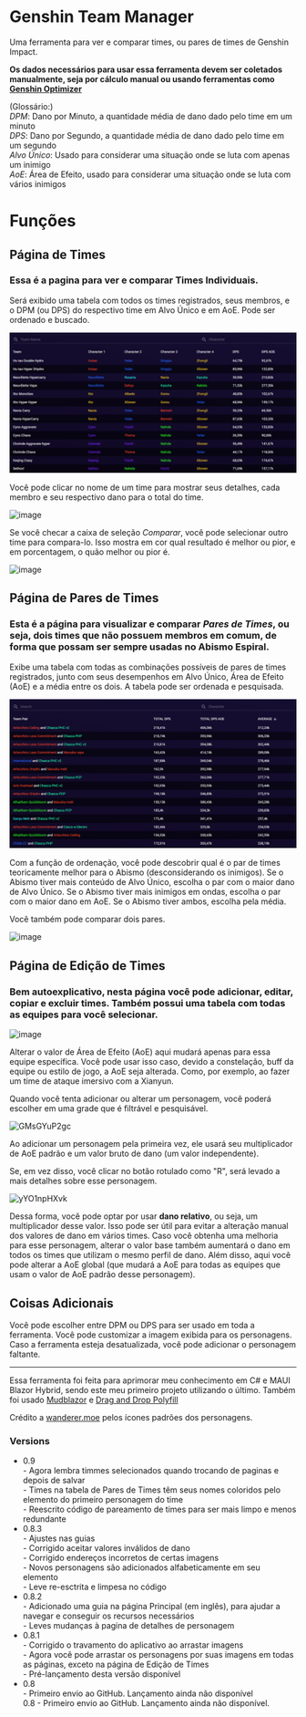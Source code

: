 # Genshin Team Manager

Uma ferramenta para ver e comparar times, ou pares de times de Genshin Impact.

**Os dados necessários para usar essa ferramenta devem ser coletados manualmente, seja por cálculo manual ou usando ferramentas como [Genshin Optimizer](https://frzyc.github.io/genshin-optimizer/)**

(Glossário:)<br>
*DPM*: Dano por Minuto, a quantidade média de dano dado pelo time em um minuto <br>
*DPS*: Dano por Segundo, a quantidade média de dano dado pelo time em um segundo <br>
*Alvo Único*: Usado para considerar uma situação onde se luta com apenas um inimigo <br>
*AoE*: Área de Efeito, usado para considerar uma situação onde se luta com vários inimigos <br>

# Funções

## Página de Times

### Essa é a pagina para ver e comparar **Times Individuais**.

Será exibido uma tabela com todos os times registrados, seus membros, e o DPM (ou DPS) do respectivo time em Alvo Único e em AoE. Pode ser ordenado e buscado.

![image](https://github.com/Maie-r/GenshinTeamManager/blob/master/Showcase/TeamTable.png?raw=true)

Você pode clicar no nome de um time para mostrar seus detalhes, cada membro e seu respectivo dano para o total do time.

![image](https://github.com/user-attachments/assets/e28f5bd7-2633-4433-8105-efbc4fe5e8a6)

Se você checar a caixa de seleção *Comparar*, você pode selecionar outro time para compara-lo. Isso mostra em cor qual resultado é melhor ou pior, e em porcentagem, o quão melhor ou pior é.

![image](https://github.com/user-attachments/assets/68c09b27-1539-4f62-8709-8da1d150952a)


## Página de Pares de Times

### Esta é a página para visualizar e comparar *Pares de Times*, ou seja, dois times que não possuem membros em comum, de forma que possam ser sempre usadas no Abismo Espiral.

Exibe uma tabela com todas as combinações possíveis de pares de times registrados, junto com seus desempenhos em Alvo Único, Área de Efeito (AoE) e a média entre os dois. A tabela pode ser ordenada e pesquisada.

![SeG9uOGxcV](https://github.com/Maie-r/GenshinTeamManager/blob/master/Showcase/TeamPairTable.png?raw=true)

Com a função de ordenação, você pode descobrir qual é o par de times teoricamente melhor para o Abismo (desconsiderando os inimigos). Se o Abismo tiver mais conteúdo de Alvo Único, escolha o par com o maior dano de Alvo Único. Se o Abismo tiver mais inimigos em ondas, escolha o par com o maior dano em AoE. Se o Abismo tiver ambos, escolha pela média.

Você também pode comparar dois pares.

![image](https://github.com/user-attachments/assets/f147a870-7f7e-4baa-b05b-612b21e5f830)

## Página de Edição de Times

### Bem autoexplicativo, nesta página você pode adicionar, editar, copiar e excluir times. Também possui uma tabela com todas as equipes para você selecionar.

![image](https://github.com/user-attachments/assets/3b448690-96a5-42b8-837a-a23715cc78ed)

Alterar o valor de Área de Efeito (AoE) aqui mudará apenas para essa equipe específica. Você pode usar isso caso, devido a constelação, buff da equipe ou estilo de jogo, a AoE seja alterada. Como, por exemplo, ao fazer um time de ataque imersivo com a Xianyun.

Quando você tenta adicionar ou alterar um personagem, você poderá escolher em uma grade que é filtrável e pesquisável.

![GMsGYuP2gc](https://github.com/user-attachments/assets/928b8554-242d-4061-a8fa-8fb0071b8475)

Ao adicionar um personagem pela primeira vez, ele usará seu multiplicador de AoE padrão e um valor bruto de dano (um valor independente).

Se, em vez disso, você clicar no botão rotulado como "R", será levado a mais detalhes sobre esse personagem.

![yYO1npHXvk](https://github.com/user-attachments/assets/9b768597-1f5b-409d-8c09-7163c3f011fc)

Dessa forma, você pode optar por usar **dano relativo**, ou seja, um multiplicador desse valor. Isso pode ser útil para evitar a alteração manual dos valores de dano em vários times. Caso você obtenha uma melhoria para esse personagem, alterar o valor base também aumentará o dano em todos os times que utilizam o mesmo perfil de dano.
Além disso, aqui você pode alterar a AoE global (que mudará a AoE para todas as equipes que usam o valor de AoE padrão desse personagem).

## Coisas Adicionais

Você pode escolher entre DPM ou DPS para ser usado em toda a ferramenta.
Você pode customizar a imagem exibida para os personagens.
Caso a ferramenta esteja desatualizada, você pode adicionar o personagem faltante.

---

Essa ferramenta foi feita para aprimorar meu conhecimento em C# e MAUI Blazor Hybrid, sendo este meu primeiro projeto utilizando o último.
Também foi usado [Mudblazor](https://mudblazor.com/) e [Drag and Drop Polyfill](https://gist.github.com/iain-fraser/01d35885477f4e29a5a638364040d4f2)

Crédito a [wanderer.moe](https://wanderer.moe/) pelos ícones padrões dos personagens.

### Versions
  * 0.9 <br>
        - Agora lembra timmes selecionados quando trocando de paginas e depois de salvar <br>
        - Times na tabela de Pares de Times têm seus nomes coloridos pelo elemento do primeiro personagem do time <br>
        - Reescrito código de pareamento de times para ser mais limpo e menos redundante <br>
  * 0.8.3 <br>
        - Ajustes nas guias <br>
        - Corrigido aceitar valores inválidos de dano <br>
        - Corrigido endereços incorretos de certas imagens <br>
        - Novos personagens são adicionados alfabeticamente em seu elemento <br>
        - Leve re-esctrita e limpesa no código <br>
  * 0.8.2 <br>
        - Adicionado uma guia na página Principal (em inglês), para ajudar a navegar e conseguir os recursos necessários <br>
        - Leves mudanças à pagina de detalhes de personagem <br>
 * 0.8.1 <br>
        - Corrigido o travamento do aplicativo ao arrastar imagens <br>
        - Agora você pode arrastar os personagens por suas imagens em todas as páginas, exceto na página de Edição de Times <br>
        - Pré-lançamento desta versão disponível <br>
  * 0.8 <br>
        - Primeiro envio ao GitHub. Lançamento ainda não disponível <br>
  0.8 - Primeiro envio ao GitHub. Lançamento ainda não disponível.


